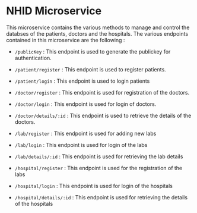 # NHID Microservice

This microservice contains the various methods to manage and control the databses of the patients, doctors and the hospitals.
The various endpoints contained in this microservice are the following :

- `/publicKey` : This endpoint is used to generate the publickey for authentication.

- `/patient/register` : This endpoint is used to register patients.

- `/patient/login` : This endpoint is used to login patients

- `/doctor/register` : This endpoint is used for registration of the doctors.

- `/doctor/login` : This endpoint is used for login of doctors.

- `/doctor/details/:id` : This endpoint is used to retrieve the details of the doctors.

- `/lab/register` : This endpoint is used for adding new labs

- `/lab/login` : This endpoint is used for login of the labs

- `/lab/details/:id` : This endpoint is used for retrieving the lab details

- `/hospital/register` : This endpoint is used for the registration of the labs

- `/hospital/login` : This endpoint is used for login of the hospitals

- `/hospital/details/:id` : This endpoint is used for retrieving the details of the hospitals
